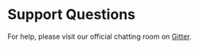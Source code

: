 # Support Questions


For help, please visit our official chatting room on [Gitter](https://gitter.im/Laradock/laradock).
